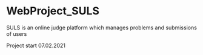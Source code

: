 # WebProject_SULS
SULS is an online judge platform which manages problems and submissions of users

Project start 07.02.2021

